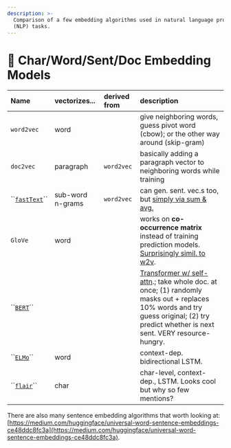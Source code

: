 ```yaml
---
description: >-
  Comparison of a few embedding algorithms used in natural language processing
  (NLP) tasks.
---
```


# 💬 Char/Word/Sent/Doc Embedding Models

| Name | vectorizes... | derived from | description |
| :--- | :--- | :--- | :--- |
| `word2vec` | word |  | give neighboring words, guess pivot word \(cbow\); or the other way around \(skip-gram\) |
| `doc2vec` | paragraph | `word2vec` | basically adding a paragraph vector to neighboring words while training |
| \`\`[`fastText`](https://github.com/facebookresearch/fastText)\`\` | sub-word n-grams | `word2vec` | can gen. sent. vec.s too, but [simply via sum & avg. ](https://github.com/facebookresearch/fastText/issues/26#issuecomment-363001444) |
| `GloVe` | word |  | works on **co-occurrence matrix** instead of training prediction models. [Surprisingly simil. to w2v](http://mlexplained.com/2018/04/29/paper-dissected-glove-global-vectors-for-word-representation-explained/). |
| \`\`[`BERT`](https://towardsdatascience.com/bert-explained-state-of-the-art-language-model-for-nlp-f8b21a9b6270)\`\` |  |  | [Transformer w/ self-attn](http://jalammar.github.io/illustrated-transformer/).; take whole doc. at once; \(1\) randomly masks out + replaces 10% words and try guess original; \(2\) try predict whether is next sent. VERY resource-hungry. |
| \`\`[`ELMo`](http://mlexplained.com/2018/06/15/paper-dissected-deep-contextualized-word-representations-explained/)\`\` | word |  | context-dep. bidirectional LSTM. |
| \`\`[`flair`](https://drive.google.com/file/d/17yVpFA7MmXaQFTe-HDpZuqw9fJlmzg56/view)\`\` | char |  | char-level, context-dep., LSTM. Looks cool but why so few mentions? |

There are also many sentence embedding algorithms that worth looking at: [https://medium.com/huggingface/universal-word-sentence-embeddings-ce48ddc8fc3a](https://medium.com/huggingface/universal-word-sentence-embeddings-ce48ddc8fc3a).



